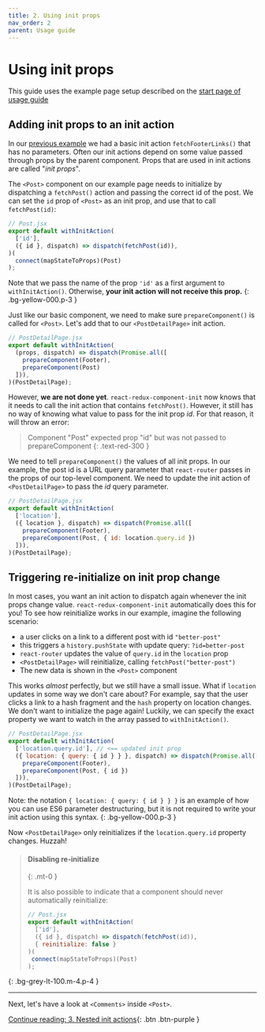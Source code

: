 ```yaml
---
title: 2. Using init props
nav_order: 2
parent: Usage guide
---
```


# Using init props
This guide uses the example page setup described on the [start page of usage guide](./usage)

## Adding init props to an init action
In our [previous example](./basic-usage) we had a basic init action `fetchFooterLinks()` that
has no parameters. Often our init actions depend on some value passed through props by the parent
component. Props that are used in init actions are called "_init props_".

The `<Post>` component on our example page needs to initialize by dispatching a `fetchPost()`
action and passing the correct id of the post. We can set the `id` prop of `<Post>` as an init
prop, and use that to call `fetchPost(id)`:

```javascript
// Post.jsx
export default withInitAction(
  ['id'],
  ({ id }, dispatch) => dispatch(fetchPost(id)),
)(
  connect(mapStateToProps)(Post)
);
```

Note that we pass the name of the prop `'id'` as a first argument to `withInitAction()`. Otherwise,
**your init action will not receive this prop.**
{: .bg-yellow-000.p-3 }

Just like our basic component, we need to make sure `prepareComponent()` is called for `<Post>`.
Let's add that to our `<PostDetailPage>` init action.

```javascript
// PostDetailPage.jsx
export default withInitAction(
  (props, dispatch) => dispatch(Promise.all([
    prepareComponent(Footer),
    prepareComponent(Post)
  ])),
)(PostDetailPage);
```

However, **we are not done yet**. `react-redux-component-init` now knows that it needs to call
the init action that contains `fetchPost()`. However, it still has no way of knowing what value to
pass for the init prop _id_. For that reason, it will throw an error:

> Component "Post" expected prop "id" but was not passed to prepareComponent
{: .text-red-300 }

We need to tell `prepareComponent()` the values of all init props. In our example, the post id
is a URL query parameter that `react-router` passes in the props of our top-level component. We need
to update the init action of `<PostDetailPage>` to pass the _id_ query parameter.

```javascript
// PostDetailPage.jsx
export default withInitAction(
  ['location'],
  ({ location }, dispatch) => dispatch(Promise.all([
    prepareComponent(Footer),
    prepareComponent(Post, { id: location.query.id })
  ])),
)(PostDetailPage);
```

## Triggering re-initialize on init prop change
In most cases, you want an init action to dispatch again whenever the init props change value.
`react-redux-component-init` automatically does this for you! To see how reinitialize works in our
 example, imagine the following scenario:

 - a user clicks on a link to a different post with id `"better-post"`
 - this triggers a `history.pushState` with update query: `?id=better-post`
 - `react-router` updates the value of `query.id` in the `location` prop
 - `<PostDetailPage>` will reinitialize, calling `fetchPost("better-post")`
 - The new data is shown in the `<Post>` component

This works _almost_ perfectly, but we still have a small issue. What if `location` updates in some
way we don't care about? For example, say that the user clicks a link to a hash fragment and the
`hash` property on location changes. We don't want to initialize the page again! Luckily, we can
specify the exact property we want to watch in the array passed to `withInitAction()`.

```javascript
// PostDetailPage.jsx
export default withInitAction(
  ['location.query.id'], // <== updated init prop
  ({ location: { query: { id } } }, dispatch) => dispatch(Promise.all([
    prepareComponent(Footer),
    prepareComponent(Post, { id })
  ])),
)(PostDetailPage);
```

Note: the notation `{ location: { query: { id } } }` is an example of how you can use ES6 parameter
destructuring, but it is not required to write your init action using this syntax.
{: .bg-yellow-000.p-3 }

Now `<PostDetailPage>` only reinitializes if the `location.query.id` property changes. Huzzah!

> #### Disabling re-initialize
> {: .mt-0 }
>
> It is also possible to indicate that a component should never automatically reinitialize:
>
> ```javascript
> // Post.jsx
> export default withInitAction(
>   ['id'],
>   ({ id }, dispatch) => dispatch(fetchPost(id)),
>   { reinitialize: false }
> )(
>  connect(mapStateToProps)(Post)
> );
> ```
{: .bg-grey-lt-100.m-4.p-4 }

___

Next, let's have a look at `<Comments>` inside `<Post>`.

[Continue reading: 3. Nested init actions](./nested-init-actions){: .btn .btn-purple }
